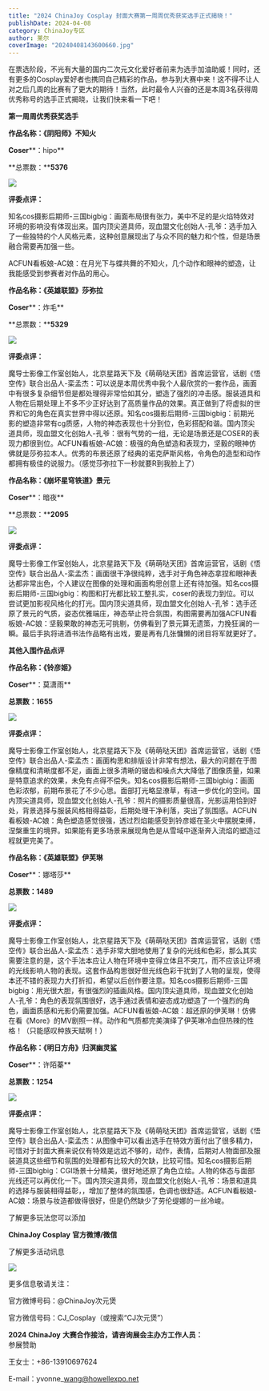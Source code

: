 ```yaml
---
title: "2024 ChinaJoy Cosplay 封面大赛第一周周优秀获奖选手正式揭晓！"
publishDate: 2024-04-08
category: ChinaJoy专区
author: 莱尔
coverImage: "20240408143600660.jpg"
---
```


在票选阶段，不光有大量的国内二次元文化爱好者前来为选手加油助威！同时，还有更多的Cosplay爱好者也携同自己精彩的作品，参与到大赛中来！这不得不让人对之后几周的比赛有了更大的期待！当然，此时最令人兴奋的还是本周3名获得周优秀称号的选手正式揭晓，让我们快来看一下吧！

**第一周周优秀获奖选手**

**作品名称：《阴阳师》不知火**

**Coser****：hipo**

**总票数：****5376**

![](https://ec-net-1251389766.cos.ap-shanghai.myqcloud.com/wp-content/uploads/2024/04/20240408142331627-682x1024.png)

  
**评委点评：**

知名cos摄影后期师-三国bigbig：画面布局很有张力，美中不足的是火焰特效对环境的影响没有体现出来。国内顶尖道具师，现血盟文化创始人-孔爷：选手加入了一些独特的个人风格元素，这种创意展现出了与众不同的魅力和个性，但是场景融合需要再加强一些。

ACFUN看板娘-AC娘：在月光下与蝶共舞的不知火，几个动作和眼神的塑造，让我能感受到参赛者对作品的用心。

**作品名称：《英雄联盟》莎弥拉**

**Coser****：炸毛**

**总票数：****5329**

![](https://ec-net-1251389766.cos.ap-shanghai.myqcloud.com/wp-content/uploads/2024/04/20240408142338661-1024x576.png)

  
**评委点评：**

魔导士影像工作室创始人，北京星路天下及《萌萌哒天团》首席运营官，话剧《悟空传》联合出品人-栾孟杰：可以说是本周优秀中我个人最欣赏的一套作品，画面中有很多复杂细节但是都处理得非常恰如其分，塑造了强烈的冲击感。服装道具和人物在后期处理上不多不少正好达到了高质量作品的效果。真正做到了将虚拟的世界和它的角色在真实世界中得以还原。知名cos摄影后期师-三国bigbig：前期光影的塑造非常有cg质感，人物的神态表现也十分到位，色彩搭配和谐。国内顶尖道具师，现血盟文化创始人-孔爷：很有气势的一组，无论是场景还是COSER的表现力都很到位。ACFUN看板娘-AC娘：极强的角色塑造和表现力，坚毅的眼神仿佛就是莎弥拉本人。优秀的布景还原了经典的诺克萨斯风格，令角色的造型和动作都拥有极佳的说服力。（感觉莎弥拉下一秒就要R到我脸上了）

**作品名称：《崩坏星穹铁道》景元**

**Coser****：暗夜**

**总票数：****2095**

![](https://ec-net-1251389766.cos.ap-shanghai.myqcloud.com/wp-content/uploads/2024/04/20240408142355991-1024x682.png)

  
**评委点评：**

魔导士影像工作室创始人，北京星路天下及《萌萌哒天团》首席运营官，话剧《悟空传》联合出品人-栾孟杰：画面很干净很纯粹，选手对于角色神态拿捏和眼神表达都非常出色，个人建议在图像的处理和画面构思创意上还有待加强。知名cos摄影后期师-三国bigbig：构图和打光都比较工整扎实，coser的表现力到位。可以尝试更加影视风格化的打光。国内顶尖道具师，现血盟文化创始人-孔爷：选手还原了景元的气质，姿态优雅端庄，神态举止符合氛围，构图需要再加强ACFUN看板娘-AC娘：坚毅果敢的神态无可挑剔，仿佛看到了景元算无遗策，力挽狂澜的一瞬。最后手执将进酒书法作品略有出戏，要是再有几张慵懒的闭目将军就更好了。  
  

**其他入围作品点评**

**作品名称：《铃彦姬》**

**Coser****：莫潇雨**

**总票数：1655**

![](https://ec-net-1251389766.cos.ap-shanghai.myqcloud.com/wp-content/uploads/2024/04/20240408142400837-1024x682.png)

**评委点评：**

魔导士影像工作室创始人，北京星路天下及《萌萌哒天团》首席运营官，话剧《悟空传》联合出品人-栾孟杰：画面构思和排版设计非常有想法，最大的问题在于图像精度和清晰度都不足，画面上很多清晰的锯齿和噪点大大降低了图像质量，如果是特意追求的效果，未免有点得不偿失。知名cos摄影后期师-三国bigbig：画面色彩浓郁，前期布景花了不少心思。面部打光略显潦草，有进一步优化的空间。国内顶尖道具师，现血盟文化创始人-孔爷：照片的摄影质量很高，光影运用恰到好处，背景选择与服装风格相得益彰，后期处理干净利落，突出了氛围感。ACFUN看板娘-AC娘：角色塑造感觉很强，透过烈焰能感受到铃彦姬在圣火中摆脱束缚，涅槃重生的境界。如果能有更多场景来展现角色是从雪域中逐渐奔入流焰的塑造过程就更完美了。

**作品名称：《英雄联盟》伊芙琳**

**Coser****：娜塔莎**

**总票数：1489**

![](https://ec-net-1251389766.cos.ap-shanghai.myqcloud.com/wp-content/uploads/2024/04/20240408142408466-683x1024.png)

  
**评委点评：**

魔导士影像工作室创始人，北京星路天下及《萌萌哒天团》首席运营官，话剧《悟空传》联合出品人-栾孟杰：选手非常大胆地使用了复杂的光线和色彩，那么其实需要注意的是，这个手法本应让人物在环境中变得立体且不突兀，而不应该让环境的光线影响人物的表现。这套作品构思很好但光线色彩干扰到了人物的呈现，使得本还不错的表现力大打折扣，希望以后创作要注意。知名cos摄影后期师-三国bigbig：用光很大胆，有很强烈的插画风格。国内顶尖道具师，现血盟文化创始人-孔爷：角色的表现氛围很好，选手通过表情和姿态成功塑造了一个强烈的角色，画面质感和光影仍需要加强。ACFUN看板娘-AC娘：超还原的伊芙琳！仿佛在看《More》的MV剧照一样。动作和气质都完美演绎了伊芙琳冷血但热辣的性格！（只能感叹种族天赋啊！）

**作品名称：《明日方舟》归溟幽灵鲨**

**Coser****：许陌蓁**

**总票数：1254**

![](https://ec-net-1251389766.cos.ap-shanghai.myqcloud.com/wp-content/uploads/2024/04/20240408142405238-1024x436.png)

  
**评委点评：**

魔导士影像工作室创始人，北京星路天下及《萌萌哒天团》首席运营官，话剧《悟空传》联合出品人-栾孟杰：从图像中可以看出选手在特效方面付出了很多精力，可惜对于封面大赛来说仅有特效是远远不够的，动作，表情，后期对人物面部及服装道具这些细节和氛围的处理都有比较大的欠缺，比较可惜。知名cos摄影后期师-三国bigbig：CGI场景十分精美，很好地还原了角色立绘。人物的体态与面部光线还可以再优化一下。国内顶尖道具师，现血盟文化创始人-孔爷：场景和道具的选择与服装相得益彰，，增加了整体的氛围感，色调也很舒适。ACFUN看板娘-AC娘：场景与妆造都做得很好，但是仍然缺少了劳伦缇娜的一丝冷峻。

了解更多玩法您可以添加

**ChinaJoy Cosplay** **官方微博/微信**

了解更多活动讯息

![](https://ec-net-1251389766.cos.ap-shanghai.myqcloud.com/wp-content/uploads/2024/04/20240408142412674.png)

  
更多信息敬请关注：

官方微博号码：@ChinaJoy次元煲

官方微信号码：CJ\_Cosplay（或搜索“CJ次元煲”）

**2024 ChinaJoy** **大赛合作接洽，请咨询展会主办方工作人员：**  
参展赞助

王女士：+86-13910697624

E-mail：yvonne\_wang@howellexpo.net
